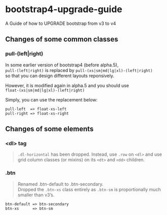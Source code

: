# bootstrap4-upgrade-guide
A Guide of how to UPGRADE bootstrap from v3 to v4

## Changes of some common classes

### pull-(left|right)
In some earlier version of bootstrap4 (before alpha.5),  
`pull-(left|right)` is replaced by `pull-(xs|sm|md|lg|xl)-(left|right)`  
so that you can design different layouts reponsively.  

However, it is modified again in alpha.5 and you should use  
`float-(xs|sm|md|lg|xl)-(left|right)`  

Simply, you can use the replacement below:
```
pull-left  => float-xs-left
pull-right => float-xs-right
```
## Changes of some elements

### \<dl\> tag
> `.dl-horizontal` has been dropped. Instead, use `.row` on `<dl>` and use grid column classes (or mixins) on its `<dt>` and `<dd>` children.

### .btn
> Renamed .btn-default to .btn-secondary.  
> Dropped the `.btn-xs` class entirely as `.btn-sm` is proportionally much smaller than v3’s.

```
btn-default => btn-secondary
btn-xs      => btn-sm
```

